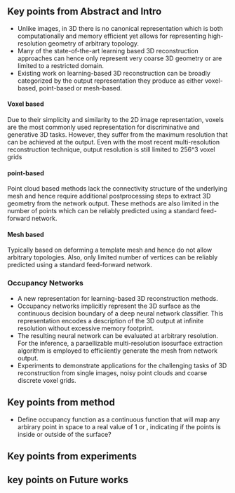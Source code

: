 ## Key points from Abstract and Intro

+ Unlike images, in 3D there is no canonical representation which is both computationally and memory efficient yet allows for representing high-resolution geometry of arbitrary topology. 
+ Many of the state-of-the-art learning based 3D reconstruction approaches can hence only represent very coarse 3D geometry or are limited to a restricted domain.
+ Existing work on learning-based 3D reconstruction can be broadly categorized by the output representation they produce as either voxel-based, point-based or mesh-based.

#### Voxel based 
Due to their simplicity and similarity to the 2D image representation, voxels are the most commonly used representation for discriminative and generative 3D tasks. However, they suffer from the maximum resolution that can be achieved at the output. Even with the most recent multi-resolution reconstruction technique, output resolution is still limited to 256^3 voxel grids

#### point-based 
Point cloud based methods lack the connectivity structure of the underlying mesh and hence require additional postprocessing steps to extract 3D geometry from the network output. These methods are also limited in the number of points which can be reliably predicted using a standard feed-forward network.

#### Mesh based
Typically based on deforming a template mesh and hence do not allow arbitrary topologies. Also, only limited number of vertices can be reliably predicted using a standard feed-forward network.

### Occupancy Networks
+ A new representation for learning-based 3D reconstruction methods.
+ Occupancy networks implicitly represent the 3D surface as the continuous decision boundary of a deep neural network classifier. This representation encodes a description of the 3D output at infinite resolution without excessive memory footprint.
+ The resulting neural network can be evaluated at arbitrary resolution. For the inference, a paraellizable multi-resolution isosurface extraction algorithm is employed to efficiiently generate the mesh from network output.
+ Experiments to demonstrate applications for the challenging tasks of 3D reconstruction from single images, noisy point clouds and coarse discrete voxel grids.

## Key points from method

+ Define occupancy function as a continuous function that will map any arbirary point in space to a real value of 1 or , indicating if the points is inside or outside of the surface?


## Key points from experiments


## key points on Future works

